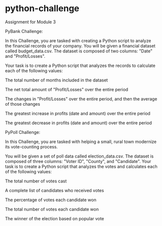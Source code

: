 # python-challenge
Assignment for Module 3

PyBank Challenge:

In this Challenge, you are tasked with creating a Python script to analyze the financial records of your company. You will be given a financial dataset called budget_data.csv. The dataset is composed of two columns: "Date" and "Profit/Losses".

Your task is to create a Python script that analyzes the records to calculate each of the following values:

The total number of months included in the dataset

The net total amount of "Profit/Losses" over the entire period

The changes in "Profit/Losses" over the entire period, and then the average of those changes

The greatest increase in profits (date and amount) over the entire period

The greatest decrease in profits (date and amount) over the entire period

PyPoll Challenge: 

In this Challenge, you are tasked with helping a small, rural town modernize its vote-counting process.

You will be given a set of poll data called election_data.csv. The dataset is composed of three columns: "Voter ID", "County", and "Candidate". Your task is to create a Python script that analyzes the votes and calculates each of the following values:

The total number of votes cast

A complete list of candidates who received votes

The percentage of votes each candidate won

The total number of votes each candidate won

The winner of the election based on popular vote
